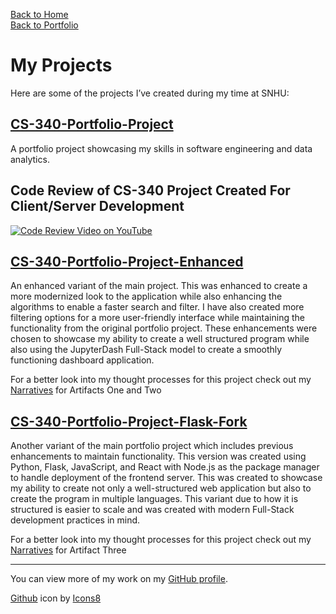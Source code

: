 [Back to Home](https://madelinejmeyers.github.io/)\
[Back to Portfolio](https://madelinejmeyers.github.io/ePortfolio)


# My Projects

Here are some of the projects I’ve created during my time at SNHU:

## [CS-340-Portfolio-Project](https://github.com/MadelineJMeyers/CS-340-Portfolio-Project)
A portfolio project showcasing my skills in software engineering and data analytics.

## Code Review of CS-340 Project Created For Client/Server Development
[![Code Review Video on YouTube](https://img.youtube.com/vi/GwZzKFseVhs/maxresdefault.jpg)](https://www.youtube.com/watch?v=GwZzKFseVhs)

## [CS-340-Portfolio-Project-Enhanced](https://github.com/MadelineJMeyers/CS-340-Portfolio-Project-Enhanced)
An enhanced variant of the main project. This was enhanced to create a more modernized look to the application while also enhancing the algorithms to enable a faster search and filter. I have also created more filtering options for a more user-friendly interface while maintaining the functionality from the original portfolio project. These enhancements were chosen to showcase my ability to create a well structured program while also using the JupyterDash Full-Stack model to create a smoothly functioning dashboard application.

For a better look into my thought processes for this project check out my [Narratives](Narratives.md) for Artifacts One and Two

## [CS-340-Portfolio-Project-Flask-Fork](https://github.com/MadelineJMeyers/CS-340-Portfolio-Project-Flask-Fork)
Another variant of the main portfolio project which includes previous enhancements to maintain functionality. This version was created using Python, Flask, JavaScript, and React with Node.js as the package manager to handle deployment of the frontend server. This was created to showcase my ability to create not only a well-structured web application but also to create the program in multiple languages. This variant due to how it is structured is easier to scale and was created with modern Full-Stack development practices in mind.

For a better look into my thought processes for this project check out my [Narratives](Narratives.md) for Artifact Three

---

You can view more of my work on my [GitHub profile](https://github.com/MadelineJMeyers).

[Github](https://github.com) icon by [Icons8](https://icons8.com")
